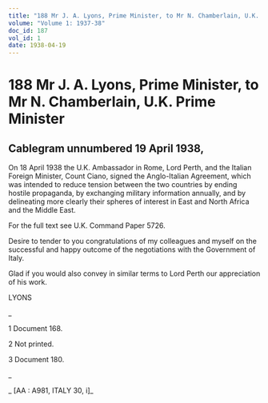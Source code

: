 ```yaml
---
title: "188 Mr J. A. Lyons, Prime Minister, to Mr N. Chamberlain, U.K. Prime Minister"
volume: "Volume 1: 1937-38"
doc_id: 187
vol_id: 1
date: 1938-04-19
---
```


# 188 Mr J. A. Lyons, Prime Minister, to Mr N. Chamberlain, U.K. Prime Minister

## Cablegram unnumbered 19 April 1938,

On 18 April 1938 the U.K. Ambassador in Rome, Lord Perth, and the Italian Foreign Minister, Count Ciano, signed the Anglo-Italian Agreement, which was intended to reduce tension between the two countries by ending hostile propaganda, by exchanging military information annually, and by delineating more clearly their spheres of interest in East and North Africa and the Middle East.

For the full text see U.K. Command Paper 5726.

Desire to tender to you congratulations of my colleagues and myself on the successful and happy outcome of the negotiations with the Government of Italy.

Glad if you would also convey in similar terms to Lord Perth our appreciation of his work.

LYONS

_

1 Document 168.

2 Not printed.

3 Document 180.

_

_ [AA : A981, ITALY 30, i]_
